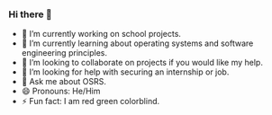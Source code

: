### Hi there 👋

- 🔭 I’m currently working on school projects.
- 🌱 I’m currently learning about operating systems and software engineering principles.
- 👯 I’m looking to collaborate on projects if you would like my help.
- 🤔 I’m looking for help with securing an internship or job.
- 💬 Ask me about OSRS.
- 😄 Pronouns: He/Him
- ⚡ Fun fact: I am red green colorblind.

<!--
**Littlep640/Littlep640** is a ✨ _special_ ✨ repository because its `README.md` (this file) appears on your GitHub profile.

Here are some ideas to get you started:

-->
